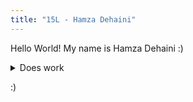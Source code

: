 ```yaml
---
title: "15L - Hamza Dehaini"
---
```


Hello World! My name is Hamza Dehaini :)

<details><summary>Does work</summary>

[Cover Page](https://hdehaini.github.io/cse15l-lab-reports/coverpage.html)

[Lab Report 0](https://hdehaini.github.io/cse15l-lab-reports/lab_report_0.html)

[Lab Report 1](https://hdehaini.github.io/cse15l-lab-reports/lab_report_1.html)

[Lab Report 2](https://hdehaini.github.io/cse15l-lab-reports/lab_report_2.html)

[Lab Report 3](https://hdehaini.github.io/cse15l-lab-reports/lab_report_3.html)

[Lab Report 4](https://hdehaini.github.io/cse15l-lab-reports/lab_report_4.html)

[Lab Report 5](https://hdehaini.github.io/cse15l-lab-reports/lab_report_5.html)

</details>



:)